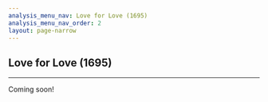 ```yaml
---
analysis_menu_nav: Love for Love (1695)
analysis_menu_nav_order: 2
layout: page-narrow
---
```


## **Love for Love (1695)**
<hr/>
Coming soon!
